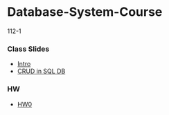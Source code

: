 # Database-System-Course
112-1
### Class Slides
- [Intro](https://docs.google.com/presentation/d/1CP0D92DA8Ae8oyIKSquqUuTUpVqwLGT-14T32l9pf5U/edit#slide=id.g241186a303b_0_39)
- [CRUD in SQL DB](https://docs.google.com/presentation/d/1amn8pDX2Wx4N6ZjzhCGoQFJH4DqaRcQ2DJAdg3hbIrA/edit?usp=sharing)

### HW
- [HW0]("https://youtu.be/0YByBBE8Av4")